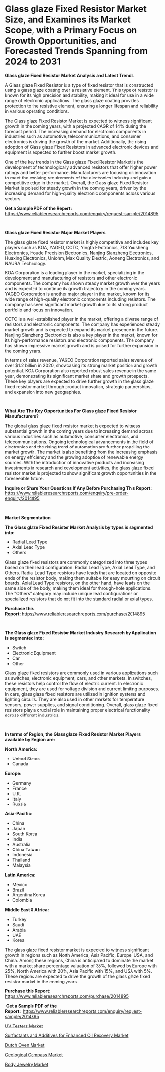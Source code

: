 <p><h1>Glass glaze Fixed Resistor Market Size, and Examines its Market Scope, with a Primary Focus on Growth Opportunities, and Forecasted Trends Spanning from 2024 to 2031</h1></p><p><strong>Glass glaze Fixed Resistor Market Analysis and Latest Trends</strong></p>
<p><p>A Glass glaze Fixed Resistor is a type of fixed resistor that is constructed using a glass glaze coating over a resistive element. This type of resistor is known for its high precision and stability, making it ideal for use in a wide range of electronic applications. The glass glaze coating provides protection to the resistive element, ensuring a longer lifespan and reliability in various operating conditions.</p><p>The Glass glaze Fixed Resistor Market is expected to witness significant growth in the coming years, with a projected CAGR of 14% during the forecast period. The increasing demand for electronic components in industries such as automotive, telecommunications, and consumer electronics is driving the growth of the market. Additionally, the rising adoption of Glass glaze Fixed Resistors in advanced electronic devices and equipment is expected to further boost market growth.</p><p>One of the key trends in the Glass glaze Fixed Resistor Market is the development of technologically advanced resistors that offer higher power ratings and better performance. Manufacturers are focusing on innovation to meet the evolving requirements of the electronics industry and gain a competitive edge in the market. Overall, the Glass glaze Fixed Resistor Market is poised for steady growth in the coming years, driven by the increasing demand for high-quality electronic components across various sectors.</p></p>
<p><strong>Get a Sample PDF of the Report:&nbsp;</strong> <a href="https://www.reliableresearchreports.com/enquiry/request-sample/2014895">https://www.reliableresearchreports.com/enquiry/request-sample/2014895</a></p>
<p>&nbsp;</p>
<p><strong>Glass glaze Fixed Resistor Major Market Players</strong></p>
<p><p>The glass glaze fixed resistor market is highly competitive and includes key players such as KOA, YAGEO, CCTC, Yingfa Electronics, 718 Yousheng Electronics, Houde Precision Electronics, Nanjing Sianzheng Electronics, Huaxing Electronics, Uniohm, Max Quality Electric, Aoneng Electronics, and NAURA Technology.</p><p>KOA Corporation is a leading player in the market, specializing in the development and manufacturing of resistors and other electronic components. The company has shown steady market growth over the years and is expected to continue its growth trajectory in the coming years. YAGEO Corporation is another major player in the market, known for its wide range of high-quality electronic components including resistors. The company has seen significant market growth due to its strong product portfolio and focus on innovation.</p><p>CCTC is a well-established player in the market, offering a diverse range of resistors and electronic components. The company has experienced steady market growth and is expected to expand its market presence in the future. Nanjing Sianzheng Electronics is also a key player in the market, known for its high-performance resistors and electronic components. The company has shown impressive market growth and is poised for further expansion in the coming years.</p><p>In terms of sales revenue, YAGEO Corporation reported sales revenue of over $1.2 billion in 2020, showcasing its strong market position and growth potential. KOA Corporation also reported robust sales revenue in the same year, demonstrating its significant market share and growth prospects. These key players are expected to drive further growth in the glass glaze fixed resistor market through product innovation, strategic partnerships, and expansion into new geographies.</p></p>
<p>&nbsp;</p>
<p><strong>What Are The Key Opportunities For Glass glaze Fixed Resistor Manufacturers?</strong></p>
<p><p>The global glass glaze fixed resistor market is expected to witness substantial growth in the coming years due to increasing demand across various industries such as automotive, consumer electronics, and telecommunications. Ongoing technological advancements in the field of electronics and the rising trend of automation are further propelling the market growth. The market is also benefiting from the increasing emphasis on energy efficiency and the growing adoption of renewable energy sources. With the introduction of innovative products and increasing investments in research and development activities, the glass glaze fixed resistor market is projected to show significant growth opportunities in the foreseeable future.</p></p>
<p><strong>Inquire or Share Your Questions If Any Before Purchasing This Report:</strong> <a href="https://www.reliableresearchreports.com/enquiry/pre-order-enquiry/2014895">https://www.reliableresearchreports.com/enquiry/pre-order-enquiry/2014895</a></p>
<p>&nbsp;</p>
<p><strong>Market Segmentation</strong></p>
<p><strong>The Glass glaze Fixed Resistor Market Analysis by types is segmented into:</strong></p>
<p><ul><li>Radial Lead Type</li><li>Axial Lead Type</li><li>Others</li></ul></p>
<p><p>Glass glaze fixed resistors are commonly categorized into three types based on their lead configuration: Radial Lead Type, Axial Lead Type, and Others. Radial Lead Type resistors have leads that are located on opposite ends of the resistor body, making them suitable for easy mounting on circuit boards. Axial Lead Type resistors, on the other hand, have leads on the same side of the body, making them ideal for through-hole applications. The "Others" category may include unique lead configurations or specialized resistors that do not fit into the standard radial or axial types.</p></p>
<p><strong>Purchase this Report:&nbsp;</strong><a href="https://www.reliableresearchreports.com/purchase/2014895">https://www.reliableresearchreports.com/purchase/2014895</a></p>
<p>&nbsp;</p>
<p><strong>The Glass glaze Fixed Resistor Market Industry Research by Application is segmented into:</strong></p>
<p><ul><li>Switch</li><li>Electronic Equipment</li><li>Car</li><li>Other</li></ul></p>
<p><p>Glass glaze fixed resistors are commonly used in various applications such as switches, electronic equipment, cars, and other markets. In switches, these resistors help control the flow of electric current. In electronic equipment, they are used for voltage division and current limiting purposes. In cars, glass glaze fixed resistors are utilized in ignition systems and lighting circuits. They are also used in other markets for temperature sensors, power supplies, and signal conditioning. Overall, glass glaze fixed resistors play a crucial role in maintaining proper electrical functionality across different industries.</p></p>
<p>&nbsp;</p>
<p><strong>In terms of Region, the Glass glaze Fixed Resistor Market Players available by Region are:</strong></p>
<p>
    <p> <strong> North America: </strong>
        <ul>
            <li>United States</li>
            <li>Canada</li>
        </ul>
        </p> 
    <p> <strong> Europe: </strong>
        <ul>
            <li>Germany</li>
            <li>France</li>
            <li>U.K.</li>
            <li>Italy</li>
            <li>Russia</li>
        </ul>
        </p> 
    <p> <strong> Asia-Pacific: </strong>
        <ul>
            <li>China</li>
            <li>Japan</li>
            <li>South Korea</li>
            <li>India</li>
            <li>Australia</li>
            <li>China Taiwan</li>
            <li>Indonesia</li>
            <li>Thailand</li>
            <li>Malaysia</li>
        </ul>
        </p> 
    <p> <strong> Latin America: </strong>
        <ul>
            <li>Mexico</li>
            <li>Brazil</li>
            <li>Argentina Korea</li>
            <li>Colombia</li>
        </ul>
        </p> 
    <p> <strong> Middle East & Africa: </strong>
        <ul>
            <li>Turkey</li>
            <li>Saudi</li>
            <li>Arabia</li>
            <li>UAE</li>
            <li>Korea</li>
        </ul>
    </p>
    </p>
<p><p>The glass glaze fixed resistor market is expected to witness significant growth in regions such as North America, Asia Pacific, Europe, USA, and China. Among these regions, China is anticipated to dominate the market with a market share percentage valuation of 35%, followed by Europe with 25%, North America with 20%, Asia Pacific with 15%, and USA with 5%. These regions are expected to drive the growth of the glass glaze fixed resistor market in the coming years.</p></p>
<p><strong>Purchase this Report: </strong><a href="https://www.reliableresearchreports.com/purchase/2014895">https://www.reliableresearchreports.com/purchase/2014895</a></p>
<p>&nbsp;<strong>Get a Sample PDF of the Report:&nbsp;&nbsp;</strong><a href="https://www.reliableresearchreports.com/enquiry/request-sample/2014895">https://www.reliableresearchreports.com/enquiry/request-sample/2014895</a></p>
<p><strong></strong></p>
<p><p><a href="https://shimmer-gardenia-37a.notion.site/UV-Testers-Market-Centers-on-Aspects-such-as-Market-Growth-Market-Share-Market-Opportunity-and-Pr-5c1a3e06565243abb710b04e4a479e4a">UV Testers Market</a></p><p><a href="https://cute-banjo-8ca.notion.site/Surfactants-and-Additives-for-Enhanced-Oil-Recovery-Market-Size-Growth-and-Forecast-from-2024-203-902b5cf127d84bc1bdc598736a42a00c">Surfactants and Additives for Enhanced Oil Recovery Market</a></p><p><a href="https://view.publitas.com/reportprime-1/dutch-oven-market-challenges-opportunities-and-growth-drivers-and-major-market-players-forecasted-for-period-from-2024-2031/">Dutch Oven Market</a></p><p><a href="https://meowing-lemming-dd3.notion.site/Geological-Compass-Market-Analysis-Examines-its-Scope-on-Growth-Opportunities-and-Forecasted-Trends-830763ba1a8a48ba8ceebce7bc0142d2">Geological Compass Market</a></p><p><a href="https://view.publitas.com/reportprime-1/body-jewelry-market-size-global-industry-overview-market-segmentation-and-forecast-2024-to-2031/">Body Jewelry Market</a></p></p>